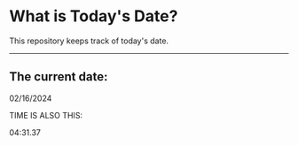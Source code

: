 # What is Today's Date?
This repository keeps track of today's date.
* * *
 
## The current date:  
 02/16/2024 
  
  
 TIME IS ALSO THIS: 
  
 04:31.37 
  
  
